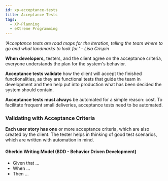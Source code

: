 ```yaml
---
id: xp-acceptance-tests
title: Acceptance Tests
tags:
  - XP-Planning
  - eXtreme Programming
---
```


*'Acceptance tests are road maps for the iteration, telling the team where to go and what landmarks to look for.' - Lisa Crispin*

**When developers,** testers, and the client agree on the acceptance criteria, everyone understands the plan for the system's behavior.

**Acceptance tests validate** how the client will accept the finished functionalities, as they are functional tests that guide the team in development and then help put into production what has been decided the system should contain.

**Acceptance tests must always** be automated for a simple reason: cost. To facilitate frequent small deliveries, acceptance tests need to be automated.

### Validating with Acceptance Criteria

**Each user story has one** or more acceptance criteria, which are also created by the client. The tester helps in thinking of good test scenarios, which are written with automation in mind.

#### Gherkin Writing Model (BDD - Behavior Driven Development)

- Given that ...
- When ...
- Then ...